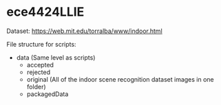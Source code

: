 # ece4424LLIE

Dataset: https://web.mit.edu/torralba/www/indoor.html

File structure for scripts:
- data (Same level as scripts)
    - accepted
    - rejected
    - original (All of the indoor scene recognition dataset images in one folder)
    - packagedData
